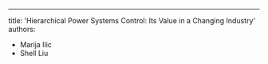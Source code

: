 ---
title: 'Hierarchical Power Systems Control: Its Value in a Changing Industry'
authors:
  - Marija Ilic
  - Shell Liu